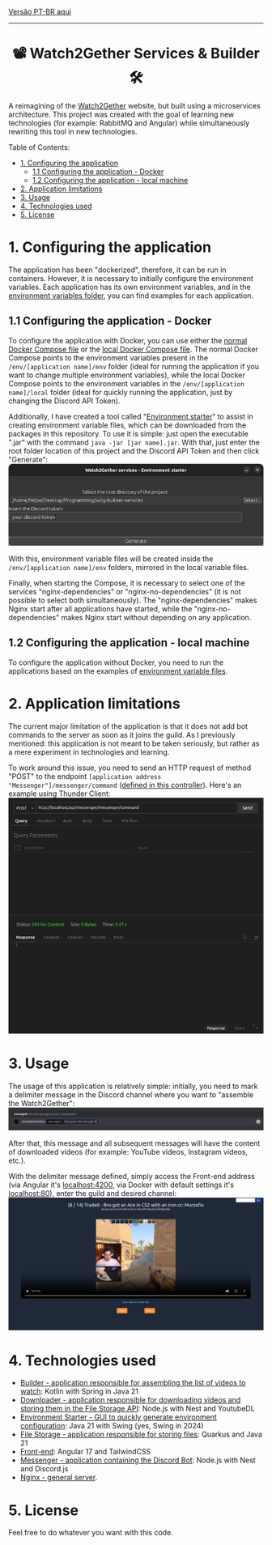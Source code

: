 [Versão PT-BR aqui](./README-pt-br.md)

---
<h1 align="center">📽️ Watch2Gether Services & Builder 🛠️</h1>

A reimagining of the [Watch2Gether](https://w2g.tv/en/) website, but built using a microservices architecture. This project was created with the goal of learning new technologies (for example: RabbitMQ and Angular) while simultaneously rewriting this tool in new technologies.

Table of Contents:
- [1. Configuring the application](#1-configuring-the-application)
  - [1.1 Configuring the application - Docker](#11-configuring-the-application---docker)
  - [1.2 Configuring the application - local machine](#12-configuring-the-application---local-machine)
- [2. Application limitations](#2-application-limitations)
- [3. Usage](#3-usage)
- [4. Technologies used](#4-technologies-used)
- [5. License](#5-license)

# 1. Configuring the application
The application has been "dockerized", therefore, it can be run in containers. However, it is necessary to initially configure the environment variables. Each application has its own environment variables, and in the [environment variables folder](./env/), you can find examples for each application.

## 1.1 Configuring the application - Docker
To configure the application with Docker, you can use either the [normal Docker Compose file](./docker-compose.yaml) or the [local Docker Compose file](./docker-compose-local.yaml). The normal Docker Compose points to the environment variables present in the `/env/[application name]/env` folder (ideal for running the application if you want to change multiple environment variables), while the local Docker Compose points to the environment variables in the `/env/[application name]/local` folder (ideal for quickly running the application, just by changing the Discord API Token).

Additionally, I have created a tool called "[Environment starter](./apps/envstarter/)" to assist in creating environment variable files, which can be downloaded from the packages in this repository. To use it is simple: just open the executable ".jar" with the command `java -jar [jar name].jar`. With that, just enter the root folder location of this project and the Discord API Token and then click "Generate":
![Environment starter](./assets/envstarter-1.png)

With this, environment variable files will be created inside the `/env/[application name]/env` folders, mirrored in the local variable files.

Finally, when starting the Compose, it is necessary to select one of the services "nginx-dependencies" or "nginx-no-dependencies" (it is not possible to select both simultaneously). The "nginx-dependencies" makes Nginx start after all applications have started, while the "nginx-no-dependencies" makes Nginx start without depending on any application.

## 1.2 Configuring the application - local machine
To configure the application without Docker, you need to run the applications based on the examples of [environment variable files](./env/).

# 2. Application limitations
The current major limitation of the application is that it does not add bot commands to the server as soon as it joins the guild. As I previously mentioned: this application is not meant to be taken seriously, but rather as a mere experiment in technologies and learning.

To work around this issue, you need to send an HTTP request of method "POST" to the endpoint `[application address "Messenger"]/messenger/command` ([defined in this controller](./apps/messenger/src/modules/messenger/controllers/messenger.controller.ts)). Here's an example using Thunder Client:
![Example of HTTP request to define commands](./assets/thunder-client-commands-1.png)

# 3. Usage
The usage of this application is relatively simple: initially, you need to mark a delimiter message in the Discord channel where you want to "assemble the Watch2Gether":
![Command usage](./assets/command-usage-1.png)

After that, this message and all subsequent messages will have the content of downloaded videos (for example: YouTube videos, Instagram videos, etc.).

With the delimiter message defined, simply access the Front-end address (via Angular it's [localhost:4200](http://localhost:4200), via Docker with default settings it's [localhost:80](http://localhost)), enter the guild and desired channel:
![Application example](./assets/w2g-example-1.png)

# 4. Technologies used
- [Builder - application responsible for assembling the list of videos to watch](./apps/builder/): Kotlin with Spring in Java 21
- [Downloader - application responsible for downloading videos and storing them in the File Storage API](./apps/downloader/): Node.js with Nest and YoutubeDL
- [Environment Starter - GUI to quickly generate environment configuration](./apps/envstarter/): Java 21 with Swing (yes, Swing in 2024)
- [File Storage - application responsible for storing files](./apps/file-storage/): Quarkus and Java 21
- [Front-end](./apps/frontend/): Angular 17 and TailwindCSS
- [Messenger - application containing the Discord Bot](./apps/messenger/): Node.js with Nest and Discord.js
- [Nginx - general server](./apps/nginx/).

# 5. License
Feel free to do whatever you want with this code.
